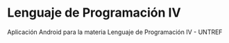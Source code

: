 # Lenguaje de Programación IV
Aplicación Android para la materia Lenguaje de Programación IV - UNTREF
